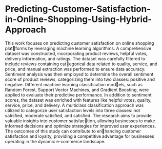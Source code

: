 # Predicting-Customer-Satisfaction-in-Online-Shopping-Using-Hybrid-Approach
This work focuses on predicting customer satisfaction on online shopping platforms by leveraging machine learning algorithms. A comprehensive dataset was
constructed, incorporating product reviews, helpful votes, delivery information,
and ratings. The dataset was carefully filtered to include reviews containing categorical data related to quality, service, and price, and manual extraction was
performed to ensure data accuracy. Sentiment analysis was then employed to
determine the overall sentiment score of product reviews, categorizing them into
two classes: positive and negative. Different machine learning classification models, such as Random Forest, Support Vector Machines, and Gradient Boosting,
were applied to evaluate their predictive performance. In addition to sentiment
scores, the dataset was enriched with features like helpful votes, quality, service,
price, and delivery. A multiclass classification approach was utilized to categorize
user satisfaction levels into three classes: not satisfied, moderate satisfied, and
satisfied. The research aims to provide valuable insights into customer satisfaction, allowing businesses to make informed decisions and optimize strategies for
improved user experiences. The outcomes of this study can contribute to enhancing customer satisfaction and loyalty, providing a competitive advantage for
businesses operating in the dynamic e-commerce landscape.
